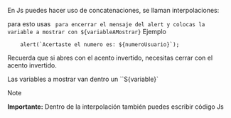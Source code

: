 En Js puedes hacer uso de concatenaciones,  se llaman interpolaciones:

para esto usas ` para encerrar el mensaje del alert y colocas la variable a mostrar con ${variableAMostrar}`
Ejemplo
```
	alert(`Acertaste el numero es: ${numeroUsuario}`);  
```

Recuerda que si abres con el acento invertido, necesitas cerrar con el acento invertido.

Las variables a mostrar van dentro un ``S{variable}`

> [!NOTE]
> **Importante:**
> Dentro de la interpolación también puedes escribir código Js





